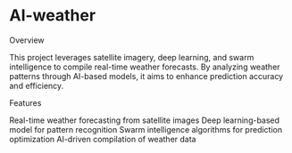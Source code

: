 # AI-weather

Overview

This project leverages satellite imagery, deep learning, and swarm intelligence to compile real-time weather forecasts. By analyzing weather patterns through AI-based models, it aims to enhance prediction accuracy and efficiency.

Features

 Real-time weather forecasting from satellite images
 Deep learning-based model for pattern recognition
 Swarm intelligence algorithms for prediction optimization
 AI-driven compilation of weather data
